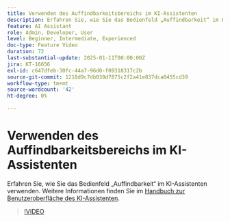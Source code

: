 ```yaml
---
title: Verwenden des Auffindbarkeitsbereichs im KI-Assistenten
description: Erfahren Sie, wie Sie das Bedienfeld „Auffindbarkeit“ im KI-Assistenten verwenden.
feature: AI Assistant
role: Admin, Developer, User
level: Beginner, Intermediate, Experienced
doc-type: Feature Video
duration: 72
last-substantial-update: 2025-01-11T00:00:00Z
jira: KT-16656
exl-id: c647dfeb-30fc-44a7-96d0-f09318317c2b
source-git-commit: 1218d9c7db030d7875c2f2a41e837dca0455cd39
workflow-type: tm+mt
source-wordcount: '42'
ht-degree: 0%

---
```


# Verwenden des Auffindbarkeitsbereichs im KI-Assistenten

Erfahren Sie, wie Sie das Bedienfeld „Auffindbarkeit“ im KI-Assistenten verwenden. Weitere Informationen finden Sie im [Handbuch zur Benutzeroberfläche des KI-Assistenten](https://experienceleague.adobe.com/en/docs/experience-platform/ai-assistant/ui-guide#use-discoverability).

>[!VIDEO](https://video.tv.adobe.com/v/3440962/?learn=on&enablevpops)
